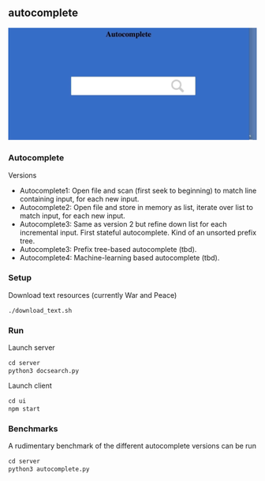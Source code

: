 autocomplete
---
![](./autocomplete.gif)


### Autocomplete
Versions

* Autocomplete1: Open file and scan (first seek to beginning) to match line containing input, for each new input.
* Autocomplete2: Open file and store in memory as list, iterate over list to match input, for each new input.
* Autocomplete3: Same as version 2 but refine down list for each incremental input. First stateful autocomplete. Kind of an unsorted prefix tree.
* Autocomplete3: Prefix tree-based autocomplete (tbd).
* Autocomplete4: Machine-learning based autocomplete (tbd).

### Setup

Download text resources (currently War and Peace)

```
./download_text.sh
```

### Run

Launch server

```
cd server
python3 docsearch.py
```

Launch client

```
cd ui
npm start
```

### Benchmarks

A rudimentary benchmark of the different autocomplete versions can be run

```
cd server
python3 autocomplete.py
```
